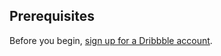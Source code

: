 ## Prerequisites

Before you begin, [sign up for a Dribbble account](https://dribbble.com/signup/new).
